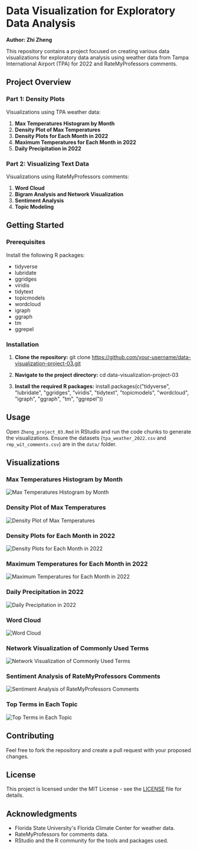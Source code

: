 # Data Visualization for Exploratory Data Analysis

**Author: Zhi Zheng**

This repository contains a project focused on creating various data visualizations for exploratory data analysis using weather data from Tampa International Airport (TPA) for 2022 and RateMyProfessors comments.

## Project Overview

### Part 1: Density Plots
Visualizations using TPA weather data:
1. **Max Temperatures Histogram by Month**
2. **Density Plot of Max Temperatures**
3. **Density Plots for Each Month in 2022**
4. **Maximum Temperatures for Each Month in 2022**
5. **Daily Precipitation in 2022**

### Part 2: Visualizing Text Data
Visualizations using RateMyProfessors comments:
1. **Word Cloud**
2. **Bigram Analysis and Network Visualization**
3. **Sentiment Analysis**
4. **Topic Modeling**

## Getting Started

### Prerequisites
Install the following R packages:
- tidyverse
- lubridate
- ggridges
- viridis
- tidytext
- topicmodels
- wordcloud
- igraph
- ggraph
- tm
- ggrepel

### Installation
1. **Clone the repository:**
   git clone https://github.com/your-username/data-visualization-project-03.git
   
2. **Navigate to the project directory:**
   cd data-visualization-project-03

3. **Install the required R packages:**
   install.packages(c("tidyverse", "lubridate", "ggridges", "viridis", "tidytext", "topicmodels", "wordcloud", "igraph", "ggraph", "tm", "ggrepel"))


## Usage
Open `Zheng_project_03.Rmd` in RStudio and run the code chunks to generate the visualizations. Ensure the datasets (`tpa_weather_2022.csv` and `rmp_wit_comments.csv`) are in the `data/` folder.

## Visualizations

### Max Temperatures Histogram by Month
![Max Temperatures Histogram by Month](../figures/histogram_plot.png)

### Density Plot of Max Temperatures
![Density Plot of Max Temperatures](../figures/density_plot.png)

### Density Plots for Each Month in 2022
![Density Plots for Each Month in 2022](../figures/density_facet_plot.png)

### Maximum Temperatures for Each Month in 2022
![Maximum Temperatures for Each Month in 2022](../figures/ridges_plot.png)

### Daily Precipitation in 2022
![Daily Precipitation in 2022](../figures/precipitation_plot.png)

### Word Cloud
![Word Cloud](../figures/word_cloud.png)

### Network Visualization of Commonly Used Terms
![Network Visualization of Commonly Used Terms](../figures/network_plot.png)

### Sentiment Analysis of RateMyProfessors Comments
![Sentiment Analysis of RateMyProfessors Comments](../figures/sentiment_analysis_plot.png)

### Top Terms in Each Topic
![Top Terms in Each Topic](../figures/topic_modeling_plot.png)

## Contributing
Feel free to fork the repository and create a pull request with your proposed changes.

## License
This project is licensed under the MIT License - see the [LICENSE](LICENSE.md) file for details.

## Acknowledgments
- Florida State University's Florida Climate Center for weather data.
- RateMyProfessors for comments data.
- RStudio and the R community for the tools and packages used.


